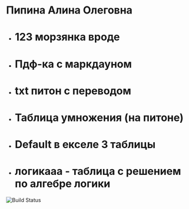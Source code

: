  # Пипина Алина Олеговна

- # 123 морзянка вроде
- # Пдф-ка с маркдауном
- # txt питон с переводом
- # Таблица умножения (на питоне)
- # Default в екселе 3 таблицы
- # логикааа - таблица с решением по алгебре логики
![Build Status](https://static.findanime.net/uploads/pics/00/84/061_o.jpg)
